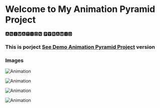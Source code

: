 # Welcome to My Animation Pyramid Project

🅰🅽🅸🅼🅰🆃🅸🅾🅽 🅿🆈🆁🅰🅼🅸🅳

<h3> This is porject <a href="https://tourmaline-jelly-54b1d6.netlify.app/">See Demo Animation Pyramid Project</a> version </h3>

### Images
![Animation](https://github.com/beknurmaxalbayev/Animation-Pyramid/blob/main/Animation%20PNG/Animation.png?raw=true)

![Animation](https://github.com/beknurmaxalbayev/Animation-Pyramid/blob/main/Animation%20PNG/Animation1.png?raw=true)

![Animation](https://github.com/beknurmaxalbayev/Animation-Pyramid/blob/main/Animation%20PNG/Animation2.png?raw=true)

![Animation](https://github.com/beknurmaxalbayev/Animation-Pyramid/blob/main/Animation%20PNG/Animation3.png?raw=true)
